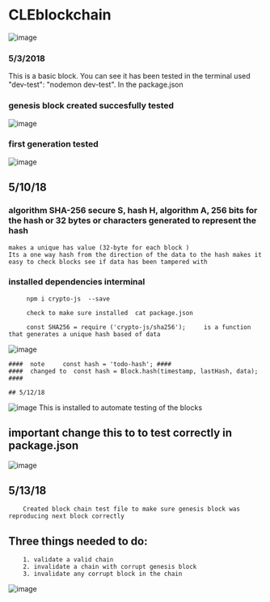 # CLEblockchain
![image](https://user-images.githubusercontent.com/25730453/39607960-153273aa-4f0c-11e8-8ff3-8fed4ba7e8dd.png)

### 5/3/2018
This is a basic block. You can see it has been tested in the terminal used "dev-test": "nodemon dev-test". In the package.json 

### genesis block created succesfully tested 
![image](https://user-images.githubusercontent.com/25730453/39732434-4ebad306-523b-11e8-9de3-aa6dd299c132.png)

### first generation tested
![image](https://user-images.githubusercontent.com/25730453/39791389-6fb05af8-5309-11e8-9ba5-4f228ea4463e.png)


## 5/10/18

### algorithm  SHA-256  secure S, hash H,  algorithm  A,  256 bits for the hash  or 32 bytes or characters generated to represent the hash 

    makes a unique has value (32-byte for each block )
    Its a one way hash from the direction of the data to the hash makes it easy to check blocks see if data has been tampered with 

 ### installed dependencies interminal 
         npm i crypto-js  --save

         check to make sure installed  cat package.json 

         const SHA256 = require ('crypto-js/sha256');     is a function that generates a unique hash based of data 

![image](https://user-images.githubusercontent.com/25730453/39901948-5105cb24-5499-11e8-98d1-eb70bfcb6c34.png)

    ####  note     const hash = 'todo-hash'; ####
    ####  changed to  const hash = Block.hash(timestamp, lastHash, data); ####

    ## 5/12/18

![image](https://user-images.githubusercontent.com/25730453/39960232-13722398-55ed-11e8-8ed4-d564d666579e.png)
        This is installed to automate testing of the blocks 

 ## important change this to to test correctly in package.json ##
![image](https://user-images.githubusercontent.com/25730453/39960523-68765026-55f2-11e8-8be8-5e44e46e979a.png)
       

## 5/13/18 
        Created block chain test file to make sure genesis block was reproducing next block correctly
        

## Three things needed to do:
        1. validate a valid chain
        2. invalidate a chain with corrupt genesis block
        3. invalidate any corrupt block in the chain 
        
![image](https://user-images.githubusercontent.com/25730453/39971699-8598560a-56cd-11e8-88e9-caa8aa8c4221.png)




